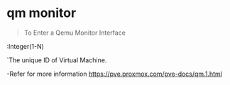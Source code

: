 # qm monitor<vmid>

> To Enter a Qemu Monitor Interface

<vmid>:Integer(1-N)

`The unique ID of Virtual Machine. 
 
-Refer for more information 
	https://pve.proxmox.com/pve-docs/qm.1.html

